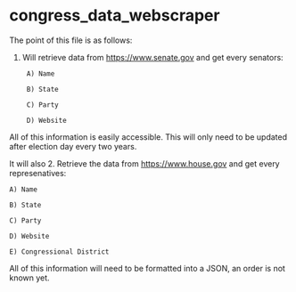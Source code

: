 # congress_data_webscraper

The point of this file is as follows:
1. Will retrieve data from https://www.senate.gov and get every senators:

        A) Name

        B) State

        C) Party

        D) Website

All of this information is easily accessible. This will only need to be updated after election day every two years.

It will also
2. Retrieve the data from https://www.house.gov and get every represenatives:

    A) Name

    B) State

    C) Party

    D) Website
 
    E) Congressional District

All of this information will need to be formatted into a JSON, an order is not known yet.
